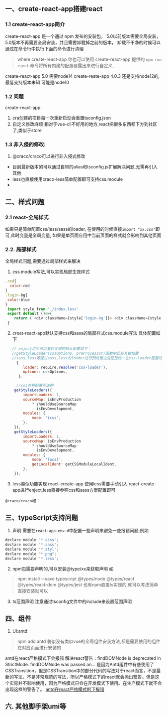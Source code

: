 ## 一、create-react-app搭建react
### 1.1 create-react-app简介
create-react-app 是一个通过 npm 发布的安装包，
5.0以前版本需要全局安装，5.0版本不再需要全局安装，并且需要卸载掉之前的版本，
卸载不干净的时候可以通过在命令行中执行下面的命令进行清理
>where create-react-app
你也可以使用 create-react-app 提供的 `npm run eject` 命令将所有内建的配置暴露出来进行自定义,


create-react-app 5.0 需要node14
create-reate-app 4.0.3 还是支持node12的,最低支持版本未知 可能是node10

### 1.2 问题
create-react-app:
1. cra创建的项目每一次重新启动会重置tsconfig.json
2. 自定义修改麻烦
   相对于vue-cli不好用的地方,react把很多东西都下方到社区了,类似于store


### 1.3 非入侵的修改:
1. @craco/craco可以进行非入侵式修改
* 目前最新版本的可以通过自带的alias和tsconfig.js扩展解决问题,无需再引入其他
* less也直接使用craco-less简单配置即可支持css.module
* 



## 二、样式问题
### 2.1 react-全局样式
   如果只是简单配置css/less/sass的loader,
   在使用的时候直接`import "xx.css"`即可,此时变量是全局变量,
   如果是单页面应用中当前页面的样式就会影响到其他页面
 
   
### 2.2. 局部样式
全局样式问题,需要通过局部样式来解决
1.  css.module写法,可以实现局部生效样式
````javascript
.red{
  color:red
}
.login-bg{
 color:blue
}
 import style from './index.less'
 export default ()=>{
    return ( <div className={style['login-bg']}> <div className={style.red}></div></div>)
 }
````

2. creat-react-app默认支持css和sass的局部样式css.module写法
具体配置如下
```javascript
   // enject之后可以看到关键的默认配置如下：
   //getStyleLoader(cssOptions, preProcessor)函数中此处关键位置
   //sass,less等经过sass,less的loader进行预处理之后还是统一在css-loader配置处生效
     {
        loader: require.resolve('css-loader'),
        options: cssOptions,
      },

     //css两种配置写法的
    getStyleLoaders({
        importLoaders: 1,
        sourceMap: isEnvProduction
            ? shouldUseSourceMap
            : isEnvDevelopment,
        modules: {
            mode: 'icss',
        },
    }),
    getStyleLoaders({
        importLoaders: 1,
        sourceMap: isEnvProduction
            ? shouldUseSourceMap
            : isEnvDevelopment,
        modules: {
            mode: 'local',
            getLocalIdent: getCSSModuleLocalIdent,
        },
    }),
```
3. less类似功能实现
react-create-app 使用less需要手动引入
react-create-app进行enject,less直接参照css和sass方案配置即可

`@craco/craco`和``


## 三、typeScript支持问题
1. 声明
需要在`react-app-env.d`中配置一些声明来避免一些报错问题,例如
```javascript
declare module '*.scss';
declare module '*.sass';
declare module '*.styl';
declare module "*.png";
declare module '*.less';
```
2. npm包需要声明的,可以安装@type/xx来获取声明
如
>npm install --save typescript @types/node @types/react @types/react-dom @types/jest
也有npm直接ts实现的,就可以考虑简单直接安装就可以

3. ts范围声明
注意通过tsconfig文件中的include来设置范围声明

## 四、组件
1. UI:antd

> npm add antd
貌似没有类似vue的全局组件安装方法,都是需要使用的组件在对应页面进行安装的

antd在react严格模式下会报错
解决react警告：findDOMNode is deprecated in StrictMode. findDOMNode was passed an...
是因为Antd组件中有些使用了CSSTransition，但是CSSTransition中的部分代码的写法对于react而言，不是最新的写法，不是非常规范的写法，所以严格模式下的react就会抛出警告。但是这个实际并不影响使用，因为严格模式只会在开发模式下使用。在生产模式下就不会出现这样的警告了。
[antd在react严格模式的下报错](https://zhuanlan.zhihu.com/p/434372463)

## 六. 其他脚手架umi等